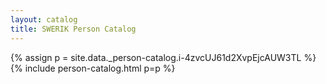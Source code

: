 ```yaml
---
layout: catalog
title: SWERIK Person Catalog
---
```

{% assign p = site.data._person-catalog.i-4zvcUJ61d2XvpEjcAUW3TL %}
{% include person-catalog.html p=p %}

